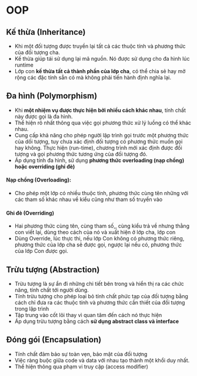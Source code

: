 # OOP
## Kế thừa (Inheritance)
- Khi một đối tượng được truyền lại tất cả các thuộc tính và phương thức của đối tượng cha.
- Kế thừa giúp tái sử dụng lại mã nguồn. Nó được sử dụng cho đa hình lúc runtime
- Lớp con **kế thừa tất cả thành phần của lớp cha**, có thể chia sẻ hay mở rộng các đặc tính sẵn có mà không phải tiến hành định nghĩa lại.
## Đa hình (Polymorphism)
- Khi **một nhiệm vụ được thực hiện bởi nhiều cách khác nhau**, tính chất này được gọi là đa hình.
- Thể hiện rõ nhất thông qua việc gọi phương thức xử lý luồng có thể khác nhau.
- Cung cấp khả năng cho phép người lập trình gọi trước một phương thức của dối tượng, tuy chưa xác định đối tượng có phương thức muốn gọi hay không. Thực hiện (run-time), chương trình mới xác định được đối tượng và gọi phương thức tương ứng của đối tượng đó. 
- Áp dụng tính đa hình, sử dụng **phương thức overloading (nạp chồng) hoặc overriding (ghi đè)**
#### Nạp chồng (Overloading):
- Cho phép một lớp có nhiều thuộc tính, phương thức cùng tên những với các tham số khác nhau về kiểu cũng như tham số truyền vào
#### Ghi đè (Overriding)
- Hai phương thức cùng tên, cùng tham số,, cùng kiểu trả về nhưng thằng con viết lại, dùng theo cách của nó và xuất hiện ở lớp cha, lớp con
- Dùng Override, lúc thực thi, nếu lớp Con không có phương thức riêng, phương thức của lớp cha sẽ được gọi, ngược lại nếu có, phương thức của lớp Con được gọi.
## Trừu tượng (Abstraction)
- Trừu tượng là sự ẩn đi những chi tiết bên trong và hiển thị ra các chức năng, tính chất tới người dùng.
- Tính trừu tượng cho phép loại bỏ tính chất phức tạp của đối tượng bằng cách chỉ đưa ra các thuộc tính và phương thức cần thiết của đối tượng trong lập trình
- Tập trung vào cốt lõi thay vì quan tâm đến cách nó thực hiện
- Áp dụng trừu tượng bằng cách **sử dụng abstract class và interface**
## Đóng gói (Encapsulation)
- Tính chất đảm bảo sự toàn vẹn, bảo mật của đối tượng
- Việc ràng buộc giữa code và data với nhau tạo thành một khổi duy nhất.
- Thể hiện thông qua phạm vi truy cập (access modifier)